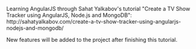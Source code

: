 <p>Learning AngularJS through Sahat Yalkabov's tutorial "Create a TV Show Tracker using AngularJS, Node.js and MongoDB": http://sahatyalkabov.com/create-a-tv-show-tracker-using-angularjs-nodejs-and-mongodb/</p>
<p>New features will be added to the project after finishing this tutorial.</p>
